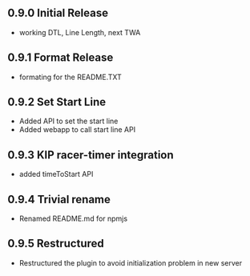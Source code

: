 ## 0.9.0 Initial Release
+ working DTL, Line Length, next TWA
## 0.9.1 Format Release
+ formating for the README.TXT
## 0.9.2 Set Start Line
+ Added API to set the start line
+ Added webapp to call start line API
## 0.9.3 KIP racer-timer integration
 + added timeToStart API
## 0.9.4 Trivial rename
 + Renamed README.md for npmjs
## 0.9.5 Restructured
 + Restructured the plugin to avoid initialization problem in new server